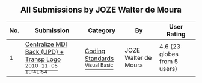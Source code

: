 ﻿<div align="center">

## All Submissions by JOZE Walter de Moura

</div>

No.  | Submission | Category | By   | User Rating
---- | ---------- | -------- | ---- | -----------
1 | [Centralize MDI Back \(UPD\) \+ Transp Logo<br /><sup>2010-11-05 19:41:54</sup>](https://github.com/Planet-Source-Code/joze-walter-de-moura-centralize-mdi-back-upd-transp-logo__1-73556) | [Coding Standards<br /><sup>Visual Basic</sup>](../ByCategory/coding-standards__1-43.md) | JOZE Walter de Moura | 4.6 (23 globes from 5 users)

